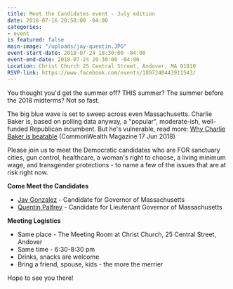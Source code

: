 ```yaml
---
title: Meet the Candidates event - July edition
date: 2018-07-16 20:58:00 -04:00
categories:
- event
is featured: false
main-image: "/uploads/jay-quentin.JPG"
event-start-date: 2018-07-24 18:30:00 -04:00
event-end-date: 2018-07-24 20:30:00 -04:00
Location: Christ Church 25 Central Street, Andover, MA 01810
RSVP-link: https://www.facebook.com/events/1897240443911543/
---
```


You thought you'd get the summer off? THIS summer? The summer before the 2018 midterms? Not so fast. 

The big blue wave is set to sweep across even Massachusetts. Charlie Baker is, based on polling data anyway, a "popular", moderate-ish, well-funded Republican incumbent. But he's vulnerable, read more: [Why Charlie Baker is beatable](https://commonwealthmagazine.org/opinion/why-charlie-baker-is-beatable/) (CommonWealth Magazine 17 Jun 2018)

Please join us to meet the Democratic candidates who are FOR sanctuary cities, gun control, healthcare, a woman's right to choose, a living minimum wage, and transgender protections - to name a few of the issues that are at risk right now.

**Come Meet the Candidates**
* [Jay Gonzalez](https://jay4ma.com/) - Candidate for Governor of Massachusetts
* [Quentin Palfrey](https://www.quentinpalfrey.com/) - Candidate for Lieutenant Governor of Massachusetts

**Meeting Logistics**
* Same place - The Meeting Room at Christ Church, 25 Central Street, Andover
* Same time - 6:30-8:30 pm
* Drinks, snacks are welcome 
* Bring a friend, spouse, kids - the more the merrier

Hope to see you there!